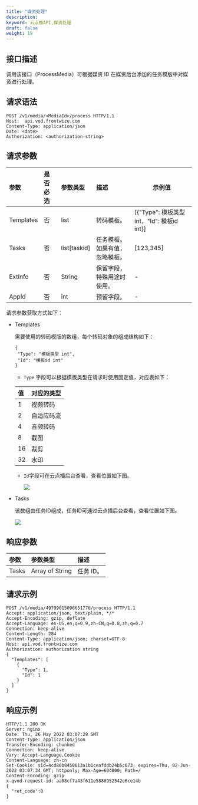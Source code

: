 ```yaml
---
title: "媒资处理"
description: 
keyword: 云点播API,媒资处理
draft: false
weight: 19
---
```


## 接口描述

调用该接口（ProcessMedia）可根据媒资 ID 在媒资后台添加的任务模版中对媒资进行处理。

## 请求语法

```
POST /v1/media/<MediaId>/process HTTP/1.1
Host:  api.vod.frontwize.com
Content-Type: application/json
Date: <date>
Authorization: <authorization-string>
```

## 请求参数

| 参数      | 是否必选 | 参数类型     | 描述                                | 示例值                                     |
| :-------- | :------- | :----------- | :---------------------------------- | ------------------------------------------ |
| Templates | 否       | list         | 转码模板。                          | [{"Type": 模板类型 int，"Id": 模板id int}] |
| Tasks     | 否       | list[taskid] | 任务模板。<br/>如果有值，忽略模板。 | [123,345]                                  |
| ExtInfo   | 否       | String       | 保留字段，特殊用途时使用。          | -                                          |
| AppId     | 否       | int          | 预留字段。                          | -                                          |

请求参数获取方式如下：

- Templates

  需要使用的转码模版的数组，每个转码对象的组成结构如下：

  ```
  {
   "Type": "模板类型 int", 
   "Id": "模板id int"
  }
  ```

  - `Type` 字段可以根据模版类型在请求时使用固定值，对应表如下：

  | 值   | 对应的类型 |
  | :--- | :--------- |
  | 1    | 视频转码   |
  | 2    | 自适应码流 |
  | 4    | 音频转码   |
  | 8    | 截图       |
  | 16   | 裁剪       |
  | 32   | 水印       |

  - `Id`字段可在云点播后台查看，查看位置如下图。

    ![](../../../_images/template_id.png)

- Tasks

  该数组由任务ID组成，任务ID可通过云点播后台查看，查看位置如下图。

  ![](../../../_images/task_id.png)

## 响应参数

| 参数  | 参数类型        | 描述      |
| :---- | :-------------- | :-------- |
| Tasks | Array of String | 任务 ID。 |

## 请求示例

```
POST /v1/media/49799015096651776/process HTTP/1.1
Accept: application/json, text/plain, */*
Accept-Encoding: gzip, deflate
Accept-Language: en-US,en;q=0.9,zh-CN;q=0.8,zh;q=0.7
Connection: keep-alive
Content-Length: 284
Content-Type: application/json; charset=UTF-8
Host: api.vod.frontwize.com
Authorization: authorization string
{
  "Templates": [
    {
      "Type": 1,
      "Id": 1
    }
  ]
}
```

## 响应示例

```
HTTP/1.1 200 OK
Server: nginx
Date: Thu, 26 May 2022 03:07:29 GMT
Content-Type: application/json
Transfer-Encoding: chunked
Connection: keep-alive
Vary: Accept-Language,Cookie
Content-Language: zh-cn
Set-Cookie: sid=4cd86b8450613a1b1ceafddb24b5c673; expires=Thu, 02-Jun-2022 03:07:34 GMT; httponly; Max-Age=604800; Path=/
Content-Encoding: gzip
x-qvod-request-id: aa08cf7a43f611e5886952542e6ce14b
{
  "ret_code":0
}
```

